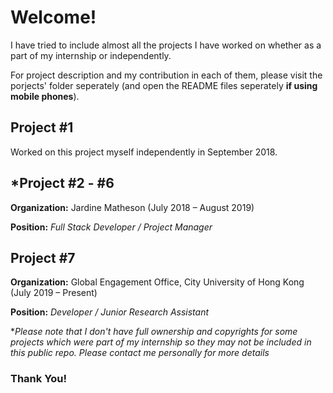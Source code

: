 # Welcome!

I have tried to include almost all the projects I have worked on whether as a part of my internship or independently.

For project description and my contribution in each of them, please visit the porjects' folder seperately (and open the README files seperately **if using mobile phones**).

## Project #1

Worked on this project myself independently in September 2018.

## *Project #2 - #6

**Organization:** Jardine Matheson (July 2018 – August 2019)

**Position:** *Full Stack Developer / Project Manager*

## Project #7

**Organization:** Global Engagement Office, City University of Hong Kong (July 2019 – Present)

**Position:** *Developer / Junior Research Assistant*

**Please note that I don't have full ownership and copyrights for some projects which were part of my internship so they may not be included in this public repo. Please contact me personally for more details*

### Thank You!
